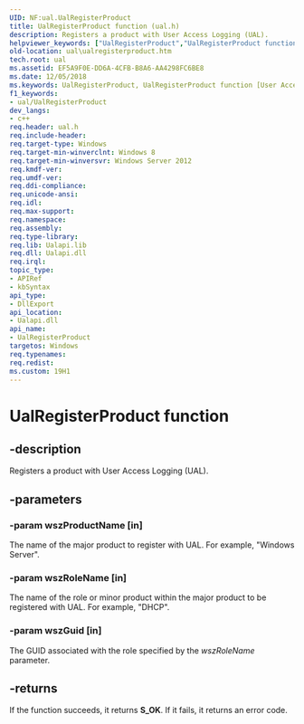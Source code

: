 ```yaml
---
UID: NF:ual.UalRegisterProduct
title: UalRegisterProduct function (ual.h)
description: Registers a product with User Access Logging (UAL).
helpviewer_keywords: ["UalRegisterProduct","UalRegisterProduct function [User Access Logging]","ual.ualregisterproduct","ual/UalRegisterProduct"]
old-location: ual\ualregisterproduct.htm
tech.root: ual
ms.assetid: EF5A9F0E-DD6A-4CFB-B8A6-AA4298FC6BE8
ms.date: 12/05/2018
ms.keywords: UalRegisterProduct, UalRegisterProduct function [User Access Logging], ual.ualregisterproduct, ual/UalRegisterProduct
f1_keywords:
- ual/UalRegisterProduct
dev_langs:
- c++
req.header: ual.h
req.include-header: 
req.target-type: Windows
req.target-min-winverclnt: Windows 8
req.target-min-winversvr: Windows Server 2012
req.kmdf-ver: 
req.umdf-ver: 
req.ddi-compliance: 
req.unicode-ansi: 
req.idl: 
req.max-support: 
req.namespace: 
req.assembly: 
req.type-library: 
req.lib: Ualapi.lib
req.dll: Ualapi.dll
req.irql: 
topic_type:
- APIRef
- kbSyntax
api_type:
- DllExport
api_location:
- Ualapi.dll
api_name:
- UalRegisterProduct
targetos: Windows
req.typenames: 
req.redist: 
ms.custom: 19H1
---
```


# UalRegisterProduct function


## -description


Registers a product with User Access Logging (UAL).


## -parameters




### -param wszProductName [in]

The name of the major product to register with UAL. For example, "Windows Server".


### -param wszRoleName [in]

The name of the role or minor product within the major product to be registered with UAL. For example, "DHCP".


### -param wszGuid [in]

The GUID associated with the role specified by the <i>wszRoleName</i> parameter.


## -returns



If the function succeeds, it returns <b>S_OK</b>. If it fails, it returns an error code.



